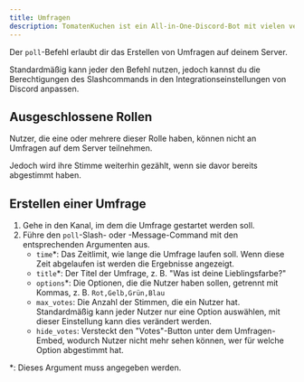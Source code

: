```yaml
---
title: Umfragen
description: TomatenKuchen ist ein All-in-One-Discord-Bot mit vielen verschiedenen Funktionen. Führe Umfragen auf deinem Server durch - auch als normales Mitglied.
---
```


Der `poll`-Befehl erlaubt dir das Erstellen von Umfragen auf deinem Server.

Standardmäßig kann jeder den Befehl nutzen, jedoch kannst du die Berechtigungen des Slashcommands in den Integrationseinstellungen von Discord anpassen.

## Ausgeschlossene Rollen

Nutzer, die eine oder mehrere dieser Rolle haben, können nicht an Umfragen auf dem Server teilnehmen.

Jedoch wird ihre Stimme weiterhin gezählt, wenn sie davor bereits abgestimmt haben.

## Erstellen einer Umfrage

1. Gehe in den Kanal, im dem die Umfrage gestartet werden soll.
2. Führe den `poll`-Slash- oder -Message-Command mit den entsprechenden Argumenten aus.
	- `time`*: Das Zeitlimit, wie lange die Umfrage laufen soll. Wenn diese Zeit abgelaufen ist werden die Ergebnisse angezeigt.
	- `title`*: Der Titel der Umfrage, z. B. "Was ist deine Lieblingsfarbe?"
	- `options`*: Die Optionen, die die Nutzer haben sollen, getrennt mit Kommas, z. B. `Rot,Gelb,Grün,Blau`
	- `max_votes`: Die Anzahl der Stimmen, die ein Nutzer hat. Standardmäßig kann jeder Nutzer nur eine Option auswählen, mit dieser Einstellung kann dies verändert werden.
	- `hide_votes`: Versteckt den "Votes"-Button unter dem Umfragen-Embed, wodurch Nutzer nicht mehr sehen können, wer für welche Option abgestimmt hat.

\*: Dieses Argument muss angegeben werden.
